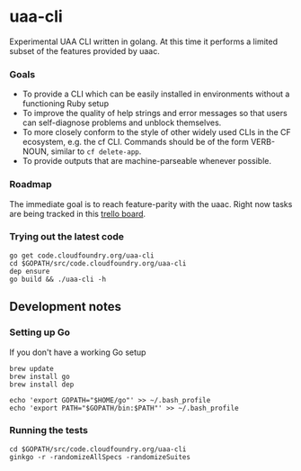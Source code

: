 # uaa-cli

Experimental UAA CLI written in golang. At this time it performs a limited subset of the features provided by uaac.

### Goals

- To provide a CLI which can be easily installed in environments without a functioning Ruby setup
- To improve the quality of help strings and error messages so that users can self-diagnose problems and unblock themselves.
- To more closely conform to the style of other widely used CLIs in the CF ecosystem, e.g. the cf CLI. Commands should be of the form VERB-NOUN, similar to `cf delete-app`.
- To provide outputs that are machine-parseable whenever possible.

### Roadmap

The immediate goal is to reach feature-parity with the uaac. Right now 
tasks are being tracked in this [trello board](https://trello.com/b/Hw4Pz0Jd/uaa-cli).

### Trying out the latest code

```
go get code.cloudfoundry.org/uaa-cli
cd $GOPATH/src/code.cloudfoundry.org/uaa-cli
dep ensure
go build && ./uaa-cli -h
```

## Development notes

### Setting up Go

If you don't have a working Go setup

```
brew update
brew install go
brew install dep

echo 'export GOPATH="$HOME/go"' >> ~/.bash_profile
echo 'export PATH="$GOPATH/bin:$PATH"' >> ~/.bash_profile
```

### Running the tests

```
cd $GOPATH/src/code.cloudfoundry.org/uaa-cli
ginkgo -r -randomizeAllSpecs -randomizeSuites
```
